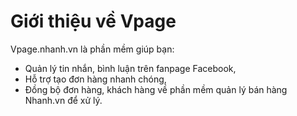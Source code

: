 # Giới thiệu về Vpage

Vpage.nhanh.vn là phần mềm giúp bạn:

* Quản lý tin nhắn, bình luận trên fanpage Facebook,
* Hỗ trợ tạo đơn hàng nhanh chóng,
* Đồng bộ đơn hàng, khách hàng về phần mềm quản lý bán hàng Nhanh.vn để xử lý.

